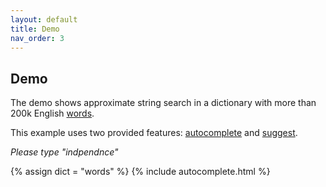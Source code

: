 ```yaml
---
layout: default
title: Demo
nav_order: 3
---
```


## Demo

The demo shows approximate string search in a dictionary with more than 200k English [words](https://raw.githubusercontent.com/suggest-go/suggest/master/pkg/suggest/testdata/words.dict).

This example uses two provided features: [autocomplete](https://godoc.org/github.com/suggest-go/suggest/pkg/suggest#Service.Autocomplete) and [suggest](https://godoc.org/github.com/suggest-go/suggest/pkg/suggest#Service.Suggest).

*Please type "indpendnce"*

{% assign dict = "words" %}
{% include autocomplete.html %}